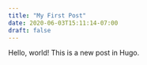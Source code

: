 ```yaml
---
title: "My First Post"
date: 2020-06-03T15:11:14-07:00
draft: false
---
```


Hello, world!  This is a new post in Hugo.
